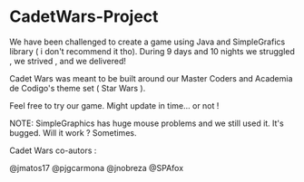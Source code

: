 # CadetWars-Project

We have been challenged to create a game using Java and SimpleGrafics library ( i don't recommend it tho).
During 9 days and 10 nights we struggled , we strived , and we delivered!

Cadet Wars was meant to be built around our Master Coders and Academia de Codigo's theme set ( Star Wars ).

Feel free to try our game.
Might update in time... or not ! 

NOTE: SimpleGraphics has huge mouse problems and we still used it. It's bugged. Will it work ? Sometimes.

Cadet Wars co-autors :

@jmatos17
@pjgcarmona
@jnobreza
@SPAfox
